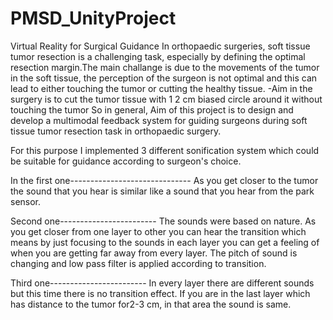 # PMSD_UnityProject
Virtual Reality for Surgical Guidance
In orthopaedic surgeries, soft tissue tumor resection is a challenging task,
especially by defining the optimal resection margin.The main challange is due to the movements of the tumor in the soft tissue, 
the perception of the  surgeon is not optimal and this can lead to either touching the tumor or cutting
the healthy tissue.
-Aim in the surgery is to cut the tumor
 tissue with 1 2 cm biased circle around
 it without touching the tumor
So in general, Aim of this project is to design and develop a multimodal feedback system
for guiding surgeons during soft tissue tumor resection task in orthopaedic
surgery.

For this purpose I implemented 3 different sonification system which could be suitable for guidance according to surgeon's choice.

In the first one------------------------------
As you get closer to the tumor the sound that you hear is similar like a sound that you hear from the park sensor.

Second one------------------------
The sounds were based on nature. As you get closer from one layer to other you can hear the transition which means by just focusing
to the sounds in each layer you can get a feeling of when you are getting far away from every layer. The pitch of sound is changing and low pass filter 
is applied according to transition.

Third one------------------------
In every layer there are different sounds but this time there is no transition effect. If you are in the last layer which has distance to the tumor
for2-3 cm, in that area the sound is same.
